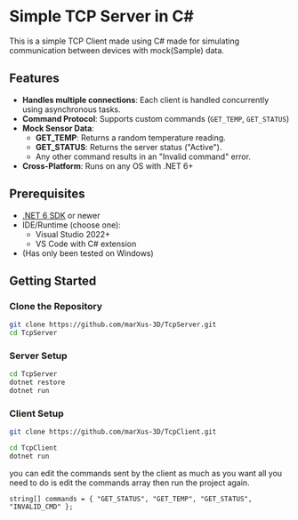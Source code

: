 
# Simple TCP Server in C#

This is a simple TCP Client made using C# made for simulating communication between devices with mock(Sample) data.

## Features
- **Handles multiple connections**: Each client is handled concurrently using asynchronous tasks.
- **Command Protocol**: Supports custom commands (`GET_TEMP`, `GET_STATUS`)
- **Mock Sensor Data**:
  - **GET_TEMP**: Returns a random temperature reading.
  - **GET_STATUS**: Returns the server status ("Active").
  - Any other command results in an "Invalid command" error.
- **Cross-Platform**: Runs on any OS with .NET 6+

## Prerequisites

- [.NET 6 SDK](https://dotnet.microsoft.com/download) or newer
- IDE/Runtime (choose one):
  - Visual Studio 2022+
  - VS Code with C# extension
- (Has only been tested on Windows)

## Getting Started

### Clone the Repository
```bash
git clone https://github.com/marXus-3D/TcpServer.git
cd TcpServer
```
### Server Setup
```bash
cd TcpServer
dotnet restore
dotnet run
```
### Client Setup
```bash
git clone https://github.com/marXus-3D/TcpClient.git

cd TcpClient
dotnet run
```
you can edit the commands sent by the client as much as you want all you need to do is edit the commands array then run the project again.

`string[] commands = { "GET_STATUS", "GET_TEMP", "GET_STATUS", "INVALID_CMD" };`

